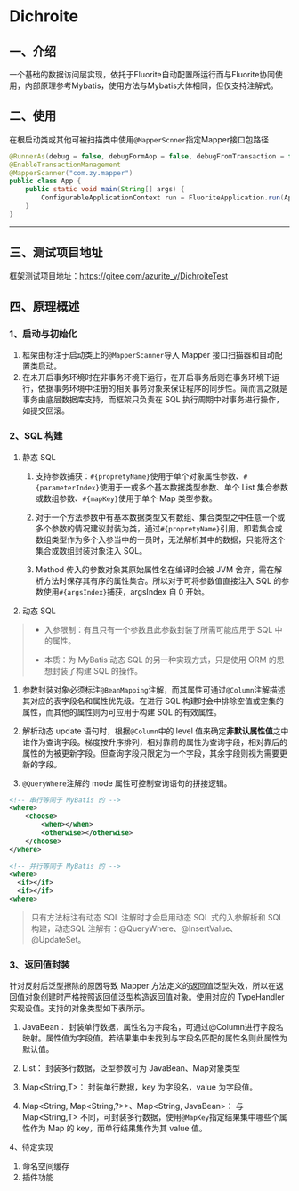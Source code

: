 # Dichroite

## 一、介绍

一个基础的数据访问层实现，依托于Fluorite自动配置所运行而与Fluorite协同使用，内部原理参考Mybatis，使用方法与Mybatis大体相同，但仅支持注解式。

## 二、使用

在根启动类或其他可被扫描类中使用`@MapperScnner`指定Mapper接口包路径
```java
@RunnerAs(debug = false, debugFormAop = false, debugFromTransaction = false)
@EnableTransactionManagement
@MapperScanner("com.zy.mapper")
public class App {
	public static void main(String[] args) {
		ConfigurableApplicationContext run = FluoriteApplication.run(App.class, args);
	}
}
```
---
## 三、测试项目地址

框架测试项目地址：https://gitee.com/azurite_y/DichroiteTest <br/>

## 四、原理概述

### 1、启动与初始化

1. 框架由标注于启动类上的`@MapperScanner`导入 Mapper 接口扫描器和自动配置类启动。
2. 在未开启事务环境时在非事务环境下运行，在开启事务后则在事务环境下运行，依据事务环境中注册的相关事务对象来保证程序的同步性。简而言之就是事务由底层数据库支持，而框架只负责在 SQL 执行周期中对事务进行操作，如提交回滚。

### 2、SQL 构建

1. 静态 SQL

   1. 支持参数捕获：`#{propretyName}`使用于单个对象属性参数、`#{parameterIndex}`使用于一或多个基本数据类型参数、单个 List 集合参数或数组参数、`#{mapKey}`使用于单个 Map 类型参数。

   2. 对于一个方法参数中有基本数据类型又有数组、集合类型之中任意一个或多个参数的情况建议封装为类，通过`#{propretyName}`引用，即若集合或数组类型作为多个入参当中的一员时，无法解析其中的数据，只能将这个集合或数组封装对象注入 SQL。

   3. Method 传入的参数对象其原始属性名在编译时会被 JVM 舍弃，需在解析方法时保存其有序的属性集合。所以对于可将参数值直接注入 SQL 的参数使用`#{argsIndex}`捕获，argsIndex 自 0 开始。

2. 动态 SQL

> - 入参限制：有且只有一个参数且此参数封装了所需可能应用于 SQL 中的属性。
>
> - 本质：为 MyBatis 动态 SQL 的另一种实现方式，只是使用 ORM 的思想封装了构建 SQL 的操作。

   1. 参数封装对象必须标注`@BeanMapping`注解，而其属性可通过`@Column`注解描述其对应的表字段名和属性优先级。在进行 SQL 构建时会中排除空值或空集的属性，而其他的属性则为可应用于构建 SQL 的有效属性。

   2. 解析动态 update 语句时，根据`@Column`中的 level 值来确定**非默认属性值**之中谁作为查询字段。梯度按升序排列，相对靠前的属性为查询字段，相对靠后的属性的为被更新字段。但查询字段只限定为一个字段，其余字段则视为需要更新的字段。

   3. `@QueryWhere`注解的 mode 属性可控制查询语句的拼接逻辑。

```xml
<!-- 串行等同于 MyBatis 的 -->
<where>
    <choose>
        <when></when>
        <otherwise></otherwise>
    </choose>
</where>
    
<!-- 并行等同于 MyBatis 的 -->
<where>
  <if></if>
  <if></if>
<where>
```


> 只有方法标注有动态 SQL 注解时才会启用动态 SQL 式的入参解析和 SQL 构建，动态SQL 注解有：@QueryWhere、@InsertValue、@UpdateSet。

### 3、返回值封装

针对反射后泛型擦除的原因导致 Mapper 方法定义的返回值泛型失效，所以在返回值对象创建时严格按照返回值泛型构造返回值对象。使用对应的 TypeHandler 实现设值。支持的对象类型如下表所示。

1. JavaBean：
封装单行数据，属性名为字段名，可通过@Column进行字段名映射。属性值为字段值。若结果集中未找到与字段名匹配的属性名则此属性为默认值。

2. List<T>：
封装多行数据，泛型参数可为 JavaBean、Map对象类型

3. Map<String,T>：
封装单行数据，key 为字段名，value 为字段值。

4. Map<String, Map<String,?>>、Map<String, JavaBean>：
与 Map<String,T> 不同，可封装多行数据，使用`@MapKey`指定结果集中哪些个属性作为 Map 的 key，而单行结果集作为其 value 值。

4、待定实现

1. 命名空间缓存
2. 插件功能
